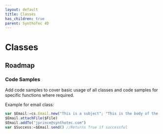 ```yaml
---
layout: default
title: Classes
has_children: true
parent: SynthoTec 4D
---
```

# Classes

## Roadmap

### Code Samples
Add code samples to cover basic usage of all classes and code samples for specific functions where required.

Example for email class:
```js
var $Email:=cs.Email.new("This is a subject"; "This is the body of the email")
$Email.attachFile($File)
$Email.addTo("jprince@synthotec.com")
var $Success:=$Email.send() //Returns True if successful
```